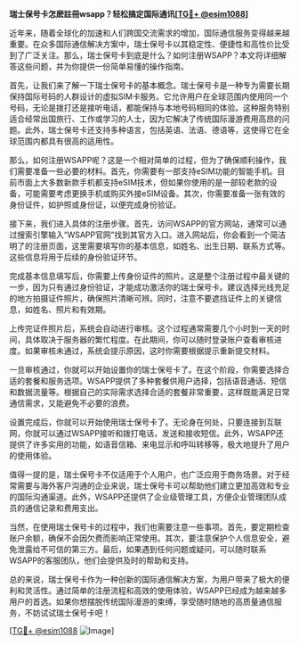 **瑞士保号卡怎麽註冊wsapp？轻松搞定国际通讯[[TG💪+ @esim1088](https://t.me/s/esim1088)]**

近年来，随着全球化的加速和人们跨国交流需求的增加，国际通信服务变得越来越重要。在众多国际通信解决方案中，瑞士保号卡以其稳定性、便捷性和高性价比受到了广泛关注。那么，瑞士保号卡到底是什么？如何注册WSAPP？本文将详细解答这些问题，并为你提供一份简单易懂的操作指南。

首先，让我们来了解一下瑞士保号卡的基本概念。瑞士保号卡是一种专为需要长期保持国际号码的人群设计的虚拟SIM卡服务。它允许用户在全球范围内使用同一个号码，无论是拨打还是接听电话，都能保持与本地号码相同的体验。这种服务特别适合经常出国旅行、工作或学习的人士，因为它解决了传统国际漫游费用高昂的问题。此外，瑞士保号卡还支持多种语言，包括英语、法语、德语等，这使得它在全球范围内都具有很高的适用性。

那么，如何注册WSAPP呢？这是一个相对简单的过程，但为了确保顺利操作，我们需要准备一些必要的材料。首先，你需要有一部支持eSIM功能的智能手机。目前市面上大多数新款手机都支持eSIM技术，但如果你使用的是一部较老款的设备，可能需要考虑更换手机或购买外接eSIM设备。其次，你需要准备一张有效的身份证件，如护照或身份证，以便完成身份验证。

接下来，我们进入具体的注册步骤。首先，访问WSAPP的官方网站，通常可以通过搜索引擎输入“WSAPP官网”找到其官方入口。进入网站后，你会看到一个简洁明了的注册页面，这里需要填写你的基本信息，如姓名、出生日期、联系方式等。这些信息将用于后续的身份验证环节。

完成基本信息填写后，你需要上传身份证件的照片。这是整个注册过程中最关键的一步，因为只有通过身份验证，才能成功激活你的瑞士保号卡。建议选择光线充足的地方拍摄证件照片，确保照片清晰可辨。同时，注意不要遮挡证件上的关键信息，如姓名、照片和有效期。

上传完证件照片后，系统会自动进行审核。这个过程通常需要几个小时到一天的时间，具体取决于服务器的繁忙程度。在此期间，你可以随时登录账户查看审核进度。如果审核未通过，系统会提示原因，这时你需要根据提示重新提交材料。

一旦审核通过，你就可以开始设置你的瑞士保号卡了。在这个阶段，你需要选择合适的套餐和服务选项。WSAPP提供了多种套餐供用户选择，包括语音通话、短信和数据流量等。根据自己的实际需求选择合适的套餐非常重要，这样既能满足日常通信需求，又能避免不必要的浪费。

设置完成后，你就可以开始使用瑞士保号卡了。无论身在何处，只要连接到互联网，你就可以通过WSAPP接听和拨打电话，发送和接收短信。此外，WSAPP还提供了许多实用的功能，如语音信箱、来电显示和呼叫转移等，极大地提升了用户的使用体验。

值得一提的是，瑞士保号卡不仅适用于个人用户，也广泛应用于商务场景。对于经常需要与海外客户沟通的企业来说，瑞士保号卡可以帮助他们建立更加高效和专业的国际沟通渠道。此外，WSAPP还提供了企业级管理工具，方便企业管理团队成员的通信记录和费用支出。

当然，在使用瑞士保号卡的过程中，我们也需要注意一些事项。首先，要定期检查账户余额，确保不会因欠费而影响正常使用。其次，要注意保护个人信息安全，避免泄露给不可信的第三方。最后，如果遇到任何问题或疑问，可以随时联系WSAPP的客服团队，他们会提供及时的帮助和支持。

总的来说，瑞士保号卡作为一种创新的国际通信解决方案，为用户带来了极大的便利和灵活性。通过简单的注册流程和高效的使用体验，WSAPP已经成为越来越多用户的首选。如果你想摆脱传统国际漫游的束缚，享受随时随地的高质量通信服务，不妨试试瑞士保号卡吧！

[[TG💪+ @esim1088](https://t.me/s/esim1088) ![Image](https://i.postimg.cc/4NQfJmqS/Snipaste-2025-05-13-00-14-12.png)]